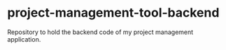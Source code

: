 # project-management-tool-backend
Repository to hold the backend code of my project management application.
